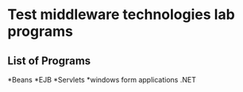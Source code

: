 Test middleware technologies lab programs
===
List of Programs
-------------

*Beans
*EJB
*Servlets
*windows form applications .NET
